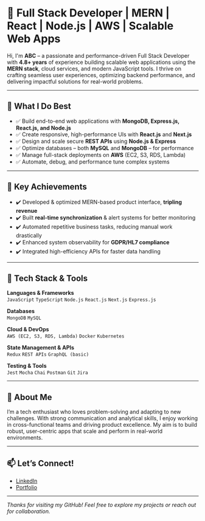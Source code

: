 # 🚀 Full Stack Developer | MERN | React | Node.js | AWS | Scalable Web Apps

Hi, I'm **ABC** – a passionate and performance-driven Full Stack Developer with **4.8+ years** of experience building scalable web applications using the **MERN stack**, cloud services, and modern JavaScript tools. I thrive on crafting seamless user experiences, optimizing backend performance, and delivering impactful solutions for real-world problems.

---

## 🔹 What I Do Best
- ✅ Build end-to-end web applications with **MongoDB, Express.js, React.js, and Node.js**
- ✅ Create responsive, high-performance UIs with **React.js** and **Next.js**
- ✅ Design and scale secure **REST APIs** using **Node.js & Express**
- ✅ Optimize databases – both **MySQL** and **MongoDB** – for performance
- ✅ Manage full-stack deployments on **AWS** (EC2, S3, RDS, Lambda)
- ✅ Automate, debug, and performance tune complex systems

---

## 🔹 Key Achievements
- ✔️ Developed & optimized MERN-based product interface, **tripling revenue**
- ✔️ Built **real-time synchronization** & alert systems for better monitoring
- ✔️ Automated repetitive business tasks, reducing manual work drastically
- ✔️ Enhanced system observability for **GDPR/HL7 compliance**
- ✔️ Integrated high-efficiency APIs for faster data handling

---

## 🔹 Tech Stack & Tools

**Languages & Frameworks**  
`JavaScript` `TypeScript` `Node.js` `React.js` `Next.js` `Express.js`  

**Databases**  
`MongoDB` `MySQL`  

**Cloud & DevOps**  
`AWS (EC2, S3, RDS, Lambda)` `Docker` `Kubernetes`  

**State Management & APIs**  
`Redux` `REST APIs` `GraphQL (basic)`  

**Testing & Tools**  
`Jest` `Mocha` `Chai` `Postman` `Git` `Jira`

---

## 🌱 About Me
I’m a tech enthusiast who loves problem-solving and adapting to new challenges. With strong communication and analytical skills, I enjoy working in cross-functional teams and driving product excellence. My aim is to build robust, user-centric apps that scale and perform in real-world environments.

---

## 📫 Let’s Connect!
- [LinkedIn](https://www.linkedin.com/in/sanket-sharma-411525207)
- [Portfolio](https://sanket.cloudfolier.com)

---

_Thanks for visiting my GitHub! Feel free to explore my projects or reach out for collaboration._
